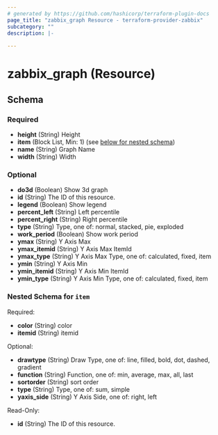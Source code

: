 ```yaml
---
# generated by https://github.com/hashicorp/terraform-plugin-docs
page_title: "zabbix_graph Resource - terraform-provider-zabbix"
subcategory: ""
description: |-
  
---
```


# zabbix_graph (Resource)





<!-- schema generated by tfplugindocs -->
## Schema

### Required

- **height** (String) Height
- **item** (Block List, Min: 1) (see [below for nested schema](#nestedblock--item))
- **name** (String) Graph Name
- **width** (String) Width

### Optional

- **do3d** (Boolean) Show 3d graph
- **id** (String) The ID of this resource.
- **legend** (Boolean) Show legend
- **percent_left** (String) Left percentile
- **percent_right** (String) Right percentile
- **type** (String) Type, one of: normal, stacked, pie, exploded
- **work_period** (Boolean) Show work period
- **ymax** (String) Y Axis Max
- **ymax_itemid** (String) Y Axis Max ItemId
- **ymax_type** (String) Y Axis Max Type, one of: calculated, fixed, item
- **ymin** (String) Y Axis Min
- **ymin_itemid** (String) Y Axis Min ItemId
- **ymin_type** (String) Y Axis Min Type, one of: calculated, fixed, item

<a id="nestedblock--item"></a>
### Nested Schema for `item`

Required:

- **color** (String) color
- **itemid** (String) itemid

Optional:

- **drawtype** (String) Draw Type, one of: line, filled, bold, dot, dashed, gradient
- **function** (String) Function, one of: min, average, max, all, last
- **sortorder** (String) sort order
- **type** (String) Type, one of: sum, simple
- **yaxis_side** (String) Y Axis Side, one of: right, left

Read-Only:

- **id** (String) The ID of this resource.


